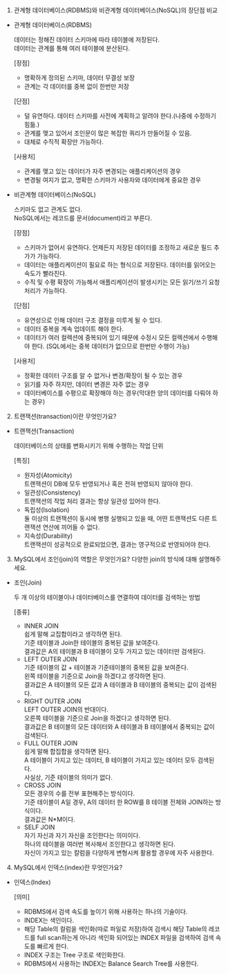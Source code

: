 1. 관계형 데이터베이스(RDBMS)와 비관계형 데이터베이스(NoSQL)의 장단점 비교

- 관계형 데이터베이스(RDBMS)

  데이터는 정해진 데이터 스키마에 따라 테이블에 저장된다.  
  데이터는 관계를 통해 여러 테이블에 분산된다. 
  
  [장점]
  - 명확하게 정의된 스키마, 데이터 무결성 보장  
  - 관계는 각 데이터를 중복 없이 한번만 저장  

  [단점]
  - 덜 유연하다. 데이터 스키마를 사전에 계획하고 알려야 한다.(나중에 수정하기 힘듦.)
  - 관계를 맺고 있어서 조인문이 많은 복잡한 쿼리가 만들어질 수 있음.
  - 대체로 수직적 확장만 가능하다.

  [사용처]
  - 관계를 맺고 있는 데이터가 자주 변경되는 애플리케이션의 경우
  - 변경될 여지가 없고, 명확한 스키마가 사용자와 데이터에게 중요한 경우

- 비관계형 데이터베이스(NoSQL)

  스키마도 없고 관계도 없다.  
  NoSQL에서는 레코드를 문서(document)라고 부른다.  

  [장점]
  - 스키마가 없어서 유연하다. 언제든지 저장된 데이터를 조정하고 새로운 필드 추가가 가능하다.
  - 데이터는 애플리케이션이 필요로 하는 형식으로 저장된다. 데이터를 읽어오는 속도가 빨라진다.
  - 수직 및 수평 확장이 가능해서 애플리케이션이 발생시키는 모든 읽기/쓰기 요청 처리가 가능하다.
  
  [단점]
  - 유연성으로 인해 데이터 구조 결정을 미루게 될 수 있다.
  - 데이터 중복을 계속 업데이트 해야 한다.
  - 데이터가 여러 컬렉션에 중복되어 있기 때문에 수정시 모든 컬렉션에서 수행해야 한다. (SQL에서는 중복 데이터가 없으므로 한번만 수행이 가능)

  [사용처]
  - 정확한 데이터 구조를 알 수 없거나 변경/확장이 될 수 있는 경우
  - 읽기를 자주 하지만, 데이터 변경은 자주 없는 경우
  - 데이터베이스를 수평으로 확장해야 하는 경우(막대한 양의 데이터를 다뤄야 하는 경우)

2. 트랜잭션(transaction)이란 무엇인가요?

- 트랜잭션(Transaction)

  데이터베이스의 상태를 변화시키기 위해 수행하는 작업 단위
  
  [특징]
  - 원자성(Atomicity)  
    트랜잭션이 DB에 모두 반영되거나 혹은 전혀 반영되지 않아야 한다.
  - 일관성(Consistency)  
    트랜잭션의 작업 처리 결과는 항상 일관성 있어야 한다.
  - 독립성(Isolation)  
    둘 이상의 트랜잭션이 동시에 병행 실행되고 있을 때, 어떤 트랜잭션도 다른 트랜잭션 연산에 끼어들 수 없다.
  - 지속성(Durability)  
    트랜잭션이 성공적으로 완료되었으면, 결과는 영구적으로 반영되어야 한다.

3. MySQL에서 조인(join)의 역할은 무엇인가요? 다양한 join의 방식에 대해 설명해주세요.

- 조인(Join)

  두 개 이상의 테이블이나 데이터베이스를 연결하여 데이터를 검색하는 방법  

  [종류]
  - INNER JOIN  
    쉽게 말해 교집합이라고 생각하면 된다.  
    기준 테이블과 Join한 테이블의 중복된 값을 보여준다.  
    결과값은 A의 테이블과 B 테이블이 모두 가지고 있는 데이터만 검색된다.  
  - LEFT OUTER JOIN  
    기준 테이블의 값 + 테이블과 기준테이블의 중복된 값을 보여준다.  
    왼쪽 테이블을 기준으로 Join을 하겠다고 생각하면 된다.  
    결과값은 A 테이블의 모든 값과 A 테이블과 B 테이블의 중복되는 값이 검색된다.  
  - RIGHT OUTER JOIN  
    LEFT OUTER JOIN의 반대이다.  
    오른쪽 테이블을 기준으로 Join을 하겠다고 생각하면 된다.  
    결과값은 B 테이블의 모든 데이터와 A 테이블과 B 테이블에서 중복되는 값이 검색된다.  
  - FULL OUTER JOIN  
    쉽게 말해 합집합을 생각하면 된다.  
    A 테이블이 가지고 있는 데이터, B 테이블이 가지고 있는 데이터 모두 검색된다.  
    사실상, 기준 테이블의 의미가 없다.  
  - CROSS JOIN  
    모든 경우의 수를 전부 표현해주는 방식이다.  
    기준 테이블이 A일 경우, A의 데이터 한 ROW를 B 테이블 전체와 JOIN하는 방식이다.  
    결과값은 N*M이다.  
  - SELF JOIN  
    자기 자신과 자기 자신을 조인한다는 의미이다.  
    하나의 테이블을 여러번 복사해서 조인한다고 생각하면 된다.  
    자신이 가지고 있는 칼럼을 다양하게 변형시켜 활용할 경우에 자주 사용한다.  

4. MySQL에서 인덱스(index)란 무엇인가요?

- 인덱스(Index)

  [의미]
  - RDBMS에서 검색 속도를 높이기 위해 사용하는 하나의 기술이다.  
  - INDEX는 색인이다.  
  - 해당 Table의 컬럼을 색인화(따로 파일로 저장)하여 검색시 해당 Table의 레코드를 full scan하는게 아니라 색인화 되어있는 INDEX 파일을 검색하여 검색 속도를 빠르게 한다.  
  - INDEX 구조는 Tree 구조로 색인화한다.  
  - RDBMS에서 사용하는 INDEX는 Balance Search Tree를 사용한다.  

